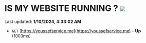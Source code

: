 # IS MY WEBSITE RUNNING ? [![](https://img.shields.io/static/v1?label=Sponsor&message=%E2%9D%A4&logo=GitHub&color=%23fe8e86)](https://github.com/sponsors/<username>)

Last updated: **1/10/2024, 4:33:02 AM**

- `GET` [https://youssefservice.me](https://youssefservice.me) - **Up** (1003ms)
